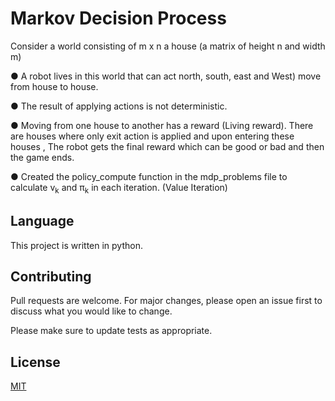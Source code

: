 #  Markov Decision Process

Consider a world consisting of m x n a house (a matrix of height n and width m)

● A robot lives in this world that can act north, south, east and
West) move from house to house.

● The result of applying actions is not deterministic.

● Moving from one house to another has a reward (Living reward).
There are houses where only exit action is applied and upon entering these houses
, The robot gets the final reward which can be good or bad and then the game ends.

● Created the policy_compute function in the mdp_problems file to calculate v<sub>k</sub> and π<sub>k</sub> in each iteration. (Value Iteration)

## Language
This project is written in python.

## Contributing
Pull requests are welcome. For major changes, please open an issue first to discuss what you would like to change.

Please make sure to update tests as appropriate.

## License
[MIT](https://choosealicense.com/licenses/mit/)
